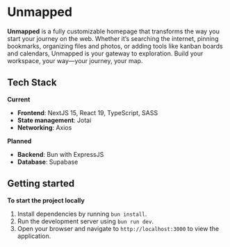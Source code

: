 # Unmapped

**Unmapped** is a fully customizable homepage that transforms the way you start your journey on the web. Whether it’s searching the internet, pinning bookmarks, organizing files and photos, or adding tools like kanban boards and calendars, Unmapped is your gateway to exploration. Build your workspace, your way—your journey, your map.

## Tech Stack

**Current**

- **Frontend**: NextJS 15, React 19, TypeScript, SASS
- **State management**: Jotai
- **Networking**: Axios

**Planned**

- **Backend**: Bun with ExpressJS
- **Database**: Supabase

## Getting started

**To start the project locally**

1. Install dependencies by running `bun install`.
2. Run the development server using `bun run dev`.
3. Open your browser and navigate to `http://localhost:3000` to view the application.
